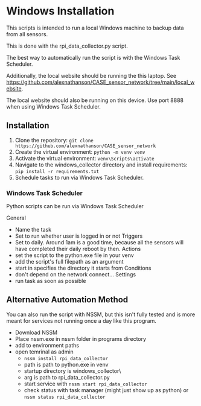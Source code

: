 # Windows Installation

This scripts is intended to run a local Windows machine to backup data from all sensors.

This is done with the rpi_data_collector.py script.

The best way to automatically run the script is with the Windows Task Scheduler.

Additionally, the local website should be running the this laptop. See <a href='https://github.com/alexnathanson/CASE_sensor_network/tree/main/local_website'>https://github.com/alexnathanson/CASE_sensor_network/tree/main/local_website</a>.

The local website should also be running on this device. Use port 8888 when using Windows Task Scheduler.

## Installation

1) Clone the repository: `git clone https://github.com/alexnathanson/CASE_sensor_network`
2) Create the virtual environment: `python -m venv venv`
3) Activate the virtual environment: `venv\Scripts\activate`
4) Navigate to the windows_collector directory and install requirements:
`pip install -r requirements.txt`
5) Schedule tasks to run via Windows Task Scheduler.

### Windows Task Scheduler
Python scripts can be run via Windows Task Scheduler

General
* Name the task
* Set to run whether user is logged in or not
Triggers
* Set to daily. Around 1am is a good time, because all the sensors will have completed their daily reboot by then.
Actions
* set the script to the python.exe file in your venv
* add the script's full filepath as an argument
* start in specifies the directory it starts from
Conditions
* don't depend on the network connect...
Settings
* run task as soon as possible

## Alternative Automation Method

You can also run the script with NSSM, but this isn't fully tested and is more meant for services not running once a day like this program.

* Download NSSM
* Place nssm.exe in nssm folder in programs directory
* add to environment paths
* open temrinal as admin
	* `nssm install rpi_data_collector`
	* path is path to python.exe in venv
	* startup directory is windows_collector\
	* arg is path to rpi_data_collector.py
	* start service with `nssm start rpi_data_collector`
	* check status with task manager (might just show up as python) or `nssm status rpi_data_collector`